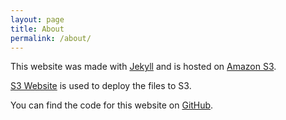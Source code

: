 ```yaml
---
layout: page
title: About
permalink: /about/
---
```


This website was made with [Jekyll](http://jekyllrb.com) and is hosted on [Amazon S3](http://aws.amazon.com/s3/).

[S3 Website](https://github.com/laurilehmijoki/s3_website) is used to deploy the files to S3.

You can find the code for this website on [GitHub](https://github.com/paulrw/rowewhite.com).
